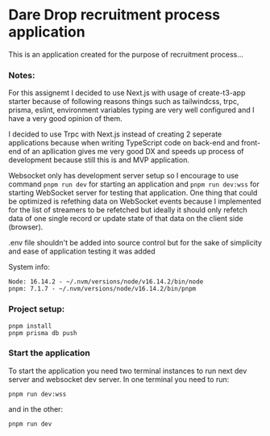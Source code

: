 # Dare Drop recruitment process application

This is an application created for the purpose of recruitment process...

### Notes:

For this assignemt I decided to use Next.js with usage of create-t3-app starter because of following reasons things such as tailwindcss, trpc, prisma, eslint, environment variables typing are very well configured and I have a very good opinion of them.

I decided to use Trpc with Next.js instead of creating 2 seperate applications because when writing TypeScript code on back-end and front-end of an apllication gives me very good DX and speeds up process of development because still this is and MVP application.

Websocket only has development server setup so I encourage to use command
`pnpm run dev` for starting an application and `pnpm run dev:wss` for starting WebSocket server
for testing that application.
One thing that could be optimized is refething data on WebSocket events because I implemented for the list of streamers to be refetched but ideally it should only refetch data of one single record or update state of that data on the client side (browser).

.env file shouldn't be added into source control but for the sake of simplicity and ease of application testing it was added

System info:

```
Node: 16.14.2 - ~/.nvm/versions/node/v16.14.2/bin/node
pnpm: 7.1.7 - ~/.nvm/versions/node/v16.14.2/bin/pnpm
```
### Project setup:

```
pnpm install
pnpm prisma db push
```
### Start the application
To start the application you need two terminal instances to run next dev server and websocket dev server.
In one terminal you need to run:
```
pnpm run dev:wss
``` 
and in the other:
```
pnpm run dev
```
